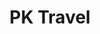 ---
title: "PK Travel"
address: "PK Services Complex, Shannon Airport, Shannon, Co. Clare"
tel: "+353 (0)61 47 1111"
county: "Clare"
category: "Coach Hire"
type: "Content"
lat: "52.815269470214844"
lng: "-8.968708038330078"
---